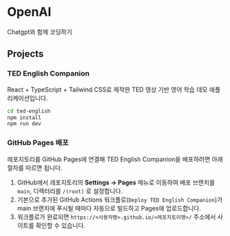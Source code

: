 # OpenAI

Chatgpt와 함께 코딩하기

## Projects

### TED English Companion
React + TypeScript + Tailwind CSS로 제작한 TED 영상 기반 영어 학습 데모 애플리케이션입니다.

```bash
cd ted-english
npm install
npm run dev
```

### GitHub Pages 배포

레포지토리를 GitHub Pages에 연결해 TED English Companion을 배포하려면 아래 절차를 따르면 됩니다.

1. GitHub에서 레포지토리의 **Settings → Pages** 메뉴로 이동하여 배포 브랜치를 `main`, 디렉터리를 `/(root)` 로 설정합니다.
2. 기본으로 추가된 GitHub Actions 워크플로(`Deploy TED English Companion`)가 main 브랜치에 푸시될 때마다 자동으로 빌드하고 Pages에 업로드합니다.
3. 워크플로가 완료되면 `https://<사용자명>.github.io/<레포지토리명>/` 주소에서 사이트를 확인할 수 있습니다.
